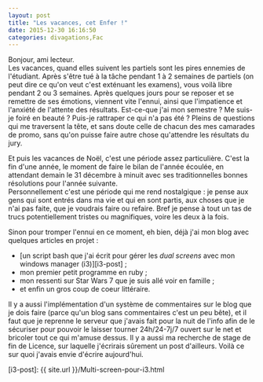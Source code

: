 ```yaml
---
layout: post
title: "Les vacances, cet Enfer !"
date: 2015-12-30 16:16:50
categories: divagations,Fac
---
```

Bonjour, ami lecteur.  
Les vacances, quand elles suivent les partiels sont les pires ennemies de l'étudiant. Après s'être tué à la tâche pendant 1 à 2 semaines de partiels (on peut dire ce qu'on veut c'est exténuant les examens), vous voilà libre pendant 2 ou 3 semaines. Après quelques jours pour se reposer et se remettre de ses émotions, viennent vite l'ennui, ainsi que l'impatience et l'anxiété de l'attente des résultats. Est-ce-que j'ai mon semestre ? Me suis-je foiré en beauté ? Puis-je rattraper ce qui n'a pas été ? Pleins de questions qui me traversent la tête, et sans doute celle de chacun des mes camarades de promo, sans qu'on puisse faire autre chose qu'attendre les résultats du jury.

Et puis les vacances de Noël, c'est une période assez particulière. C'est la fin d'une année, le moment de faire le bilan de l'année écoulée, en attendant demain le 31 décembre à minuit avec ses traditionnelles bonnes résolutions pour l'année suivante.  
Personnellement c'est une période qui me rend nostalgique : je pense aux gens qui sont entrés dans ma vie et qui en sont partis, aux choses que je n'ai pas faite, que je voudrais faire ou refaire. Bref je pense à tout un tas de trucs potentiellement tristes ou magnifiques, voire les deux à la fois.

Sinon pour tromper l'ennui en ce moment, eh bien, déjà j'ai mon blog avec quelques articles en projet :  

* [un script bash que j'ai écrit pour gérer les _dual screens_ avec mon windows manager (i3)][i3-post] ;
* mon premier petit programme en ruby ;
* mon ressenti sur Star Wars 7 que je suis allé voir en famille ;
* et enfin un gros coup de coeur littéraire.

Il y a aussi l'implémentation d'un système de commentaires sur le blog que je dois faire (parce qu'un blog sans commentaires c'est un peu bête), et il faut que je reprenne le serveur que j'avais fait pour la nuit de l'info afin de le sécuriser pour pouvoir le laisser tourner 24h/24-7j/7 ouvert sur le net et bricoler tout ce qui m'amuse dessus.  Il y a aussi ma recherche de stage de fin de Licence, sur laquelle j'écrirais sûrement un post d'ailleurs.  Voilà ce sur quoi j'avais envie d'écrire aujourd'hui.

[i3-post]: {{ site.url }}/Multi-screen-pour-i3.html